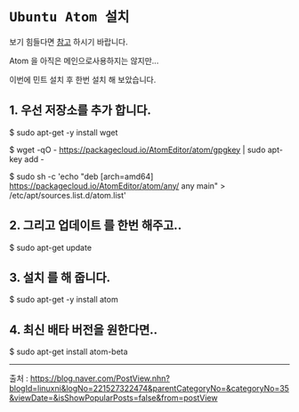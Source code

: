 # `Ubuntu Atom 설치`

보기 힘들다면 [참고](https://blog.naver.com/tjddjs90/221876481928) 하시기 바랍니다.

Atom 을 아직은 메인으로사용하지는 않지만...


이번에 민트 설치 후 한번 설치 해 보았습니다.


## 1. 우선 저장소를 추가 합니다.


$ sudo apt-get -y install wget

$ wget -qO - https://packagecloud.io/AtomEditor/atom/gpgkey | sudo apt-key add -

$ sudo sh -c 'echo "deb [arch=amd64] https://packagecloud.io/AtomEditor/atom/any/ any main" > /etc/apt/sources.list.d/atom.list'

## 2. 그리고 업데이트 를 한번 해주고..

$ sudo apt-get update

## 3. 설치 를 해 줍니다.

$ sudo apt-get -y install atom

## 4. 최신 배타 버전을 원한다면..

$ sudo apt-get install atom-beta


---

출처 : https://blog.naver.com/PostView.nhn?blogId=linuxni&logNo=221527322474&parentCategoryNo=&categoryNo=35&viewDate=&isShowPopularPosts=false&from=postView